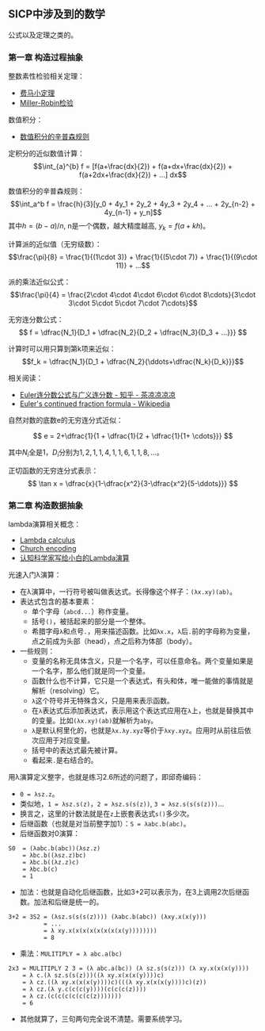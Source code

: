 ## SICP中涉及到的数学

公式以及定理之类的。

### 第一章 构造过程抽象

整数素性检验相关定理：
- [费马小定理](https://zh.wikipedia.org/wiki/%E8%B4%B9%E9%A9%AC%E5%B0%8F%E5%AE%9A%E7%90%86)
- [Miller-Robin检验](https://zh.wikipedia.org/wiki/%E7%B1%B3%E5%8B%92-%E6%8B%89%E5%AE%BE%E6%A3%80%E9%AA%8C)

数值积分：
- [数值积分的辛普森规则](https://en.wikipedia.org/wiki/Simpson%27s_rule)

定积分的近似数值计算：
$$\int_{a}^{b} f = [f(a+\frac{dx}{2}) + f(a+dx+\frac{dx}{2}) + f(a+2dx+\frac{dx}{2}) + ...] dx$$

数值积分的辛普森规则：
$$\int_a^b f = \frac{h}{3}[y_0 + 4y_1 + 2y_2 + 4y_3 + 2y_4 + ... + 2y_{n-2} + 4y_{n-1} + y_n]$$
其中$h = (b-a) / n$, n是一个偶数，越大精度越高, $y_k = f(a + kh)$。

计算派的近似值（无穷级数）：
$$\frac{\pi}{8} = \frac{1}{(1\cdot 3)} + \frac{1}{(5\cdot 7)} + \frac{1}{(9\cdot 11)} + ...$$

派的乘法近似公式：
$$\frac{\pi}{4} = \frac{2\cdot 4\cdot 4\cdot 6\cdot 6\cdot 8\cdots}{3\cdot 3\cdot 5\cdot 5\cdot 7\cdot 7\cdots}$$

无穷连分数公式：
$$
f = \dfrac{N_1}{D_1 + \dfrac{N_2}{D_2 + \dfrac{N_3}{D_3 + ...}}}
$$

计算时可以用只算到第k项来近似：
$$f_k = \dfrac{N_1}{D_1 + \dfrac{N_2}{\ddots+\dfrac{N_k}{D_k}}}$$

相关阅读：
- [Euler连分数公式与广义连分数 - 知乎 - 茶凉凉凉凉](https://zhuanlan.zhihu.com/p/110671418)
- [Euler's continued fraction formula - Wikipedia](https://en.wikipedia.org/wiki/Euler%27s_continued_fraction_formula)

自然对数的底数e的无穷连分式近似：

$$
e = 2+\dfrac{1}{1 + \dfrac{1}{2 + \dfrac{1}{1+ \cdots}}}
$$

其中$N_i$全是1，$D_i$分别为$1,2,1,1,4,1,1,6,1,1,8,...$。

正切函数的无穷连分式表示：
$$
\tan x = \dfrac{x}{1-\dfrac{x^2}{3-\dfrac{x^2}{5-\ddots}}}
$$

### 第二章 构造数据抽象

lambda演算相关概念：
- [Lambda calculus](https://en.wikipedia.org/wiki/Lambda_calculus)
- [Church encoding](https://en.wikipedia.org/wiki/Church_encoding)
- [认知科学家写给小白的Lambda演算](https://zhuanlan.zhihu.com/p/30510749)

光速入门λ演算：
- 在λ演算中，一行符号被叫做表达式。长得像这个样子：`(λx.xy)(ab)`。
- 表达式包含的基本要素：
    - 单个字母（`abcd...`）称作变量。
    - 括号`()`，被括起来的部分是一个整体。
    - 希腊字母`λ`和点号`.`，用来描述函数。比如`λx.x`，`λ`后`.`前的字母称为变量，点之前成为头部（head），点之后称为体部（body）。
- 一些规则：
    - 变量的名称无具体含义，只是一个名字，可以任意命名。两个变量如果是一个名字，那么他们就是同一个变量。
    - 函数什么也不计算，它只是一个表达式，有头和体，唯一能做的事情就是解析（resolving）它。
    - `λ`这个符号并无特殊含义，只是用来表示函数。
    - 在`λ`表达式后添加表达式，表示用这个表达式应用在`λ`上，也就是替换其中的变量。比如`(λx.xy)(ab)`就解析为`aby`。
    - `λ`是默认柯里化的，也就是`λx.λy.xyz`等价于`λxy.xyz`。应用时从前往后依次应用于对应变量。
    - 括号中的表达式最先被计算。
    - 看起来`.`是右结合的。

用λ演算定义整字，也就是练习2.6所述的问题了，即邱奇编码：
- `0 = λsz.z`。
- 类似地，`1 = λsz.s(z)`，`2 = λsz.s(s(z))`, `3 = λsz.s(s(s(z)))`...
- 换言之，这里的计数法就是在`z`上嵌套表达式`s()`多少次。
- 后继函数（也就是对当前整字加1）：`S = λabc.b(abc)`。
- 后继函数对0演算：
```
S0  = (λabc.b(abc))(λsz.z)
    = λbc.b((λsz.z)bc)
    = λbc.b((λz.z)c)
    = λbc.b(c)
    = 1
```
- 加法：也就是自动化后继函数，比如3+2可以表示为，在3上调用2次后继函数。加法和后继是统一的。
```
3+2 = 3S2 = (λsz.s(s(s(z)))) (λabc.b(abc)) (λxy.x(x(y)))
          = ...
          = λ xy.x(x(x(x(x(x(x(x(y))))))))
          = 8
```
- 乘法：`MULITIPLY = λ abc.a(bc)`
```
2x3 = MULITIPLY 2 3 = (λ abc.a(bc)) (λ sz.s(s(z))) (λ xy.x(x(x(y))))
    = λ c.(λ sz.s(s(z)))((λ xy.x(x(x(y))))c)
    = λ cz.((λ xy.x(x(x(y))))c)(((λ xy.x(x(x(y))))c)(z))
    = λ cz.(λ y.c(c(c(y))))(c(c(c(z))))
    = λ cz.(c(c(c(c(c(c(z)))))))
    = 6
```
- 其他就算了，三句两句完全说不清楚。需要系统学习。
